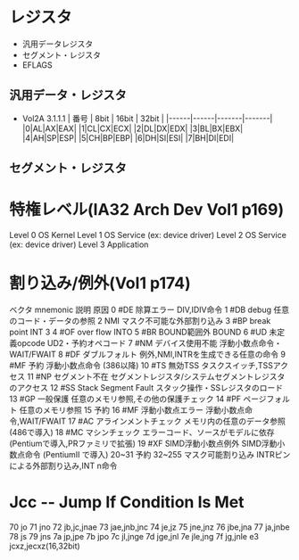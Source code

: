 # レジスタ
- 汎用データレジスタ
- セグメント・レジスタ
- EFLAGS

## 汎用データ・レジスタ

* Vol2A 3.1.1.1
| 番号 | 8bit | 16bit | 32bit |
|------|------|-------|-------|
|0|AL|AX|EAX|
|1|CL|CX|ECX|
|2|DL|DX|EDX|
|3|BL|BX|EBX|
|4|AH|SP|ESP|
|5|CH|BP|EBP|
|6|DH|SI|ESI|
|7|BH|DI|EDI|

## セグメント・レジスタ


# 特権レベル(IA32 Arch Dev Vol1 p169)
Level 0		OS Kernel
Level 1		OS Service (ex: device driver)
Level 2		OS Service (ex: device driver)
Level 3		Application

# 割り込み/例外(Vol1 p174)
ベクタ	mnemonic	説明			原因
0	#DE		除算エラー		DIV,IDIV命令
1	#DB		debug			任意のコード・データの参照
2			NMI			マスク不可能な外部割り込み
3	#BP		break point		INT 3
4	#OF		over flow		INTO
5	#BR		BOUND範囲外		BOUND
6	#UD		未定義opcode		UD2・予約オペコード
7	#NM		デバイス使用不能	浮動小数点命令・WAIT/FWAIT
8	#DF		ダブルフォルト		例外,NMI,INTRを生成できる任意の命令
9	#MF		予約			浮動小数点命令 (386以降)
10	#TS		無効TSS			タスクスイッチ,TSSアクセス
11	#NP		セグメント不在		セグメントレジスタ/システムセグメントレジスタのアクセス
12	#SS		Stack Segment Fault	スタック操作・SSレジスタのロード
13	#GP		一般保護		任意のメモリ参照,その他の保護チェック
14	#PF		ページフォルト		任意のメモリ参照
15			予約
16	#MF		浮動小数点エラー	浮動小数点命令,WAIT/FWAIT
17	#AC		アラインメントチェック	メモリ内の任意のデータ参照 (486で導入)
18	#MC		マシンチェック		エラーコード、ソースがモデルに依存 (Pentiumで導入,PRファミリで拡張)
19	#XF		SIMD浮動小数点例外	SIMD浮動小数点命令 (PentiumⅡ で導入)
20~31			予約
32~255			マスク可能割り込み	INTRピンによる外部割り込み,INT n命令


# Jcc -- Jump If Condition Is Met
70 jo
71 jno
72 jb,jc,jnae
73 jae,jnb,jnc
74 je,jz
75 jne,jnz
76 jbe,jna
77 ja,jnbe
78 js
79 jns
7a jp,jpe
7b jpo
7c jl,jnge
7d jge,jnl
7e jle,jng
7f jg,jnle
e3 jcxz,jecxz(16,32bit)
